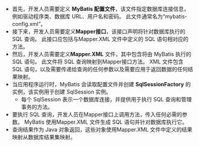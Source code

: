 - 首先，开发人员需要定义 **MyBatis 配置文件**，该文件指定数据库连接信息，例如驱动程序类、数据库 URL、用户名和密码。 此文件通常名为“mybatis-config.xml”。
- 接下来，开发人员需要定义**Mapper接口**，该接口声明将针对数据库执行的 SQL 查询。 此接口应包括与Mapper.XML 文件中定义的 SQL 语句相对应的方法。
- 然后，开发人员需要定义**Mapper.XML** 文件，其中包含将由 MyBatis 执行的 SQL 语句。 此文件将 SQL 查询映射到Mapper接口方法。 XML 文件包含 SQL 语句，以及需要传递给查询的任何参数以及需要应用于返回数据的任何结果映射。
- 当应用程序运行时，MyBatis 会读取配置文件并创建 **SqlSessionFactory** 的实例，该实例用于创建 SqlSession 实例。 
	- 每个 SqlSession 表示一个数据库连接，并提供用于执行 SQL 查询和管理事务的方法。
- 要执行 SQL 查询，开发人员在Mapper接口上调用方法，传入任何必需的参数。 MyBatis 使用Mapper.XML 文件生成 SQL 语句并针对数据库执行它。
- 查询结果作为 Java 对象返回，这些对象使用Mapper.XML 文件中定义的结果映射从数据库结果集映射。